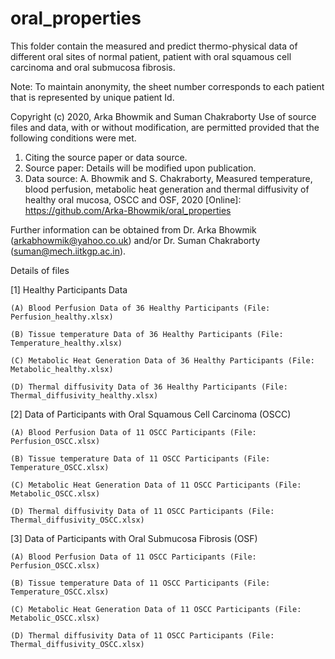 # oral_properties
This folder contain the measured and predict thermo-physical data of different oral sites of normal patient, patient with oral squamous cell carcinoma and oral submucosa fibrosis.

Note: To maintain anonymity, the sheet number corresponds to each patient that is represented by unique patient Id.

Copyright (c) 2020, Arka Bhowmik and Suman Chakraborty
Use of source files and data, with or without modification, are permitted provided that the following conditions were met.
1. Citing the source paper or data source.
2. Source paper: Details will be modified upon publication.
3. Data source: A. Bhowmik and S. Chakraborty, Measured temperature, blood perfusion, metabolic heat generation and thermal diffusivity of healthy oral mucosa, OSCC and OSF, 2020 [Online]: https://github.com/Arka-Bhowmik/oral_properties

Further information can be obtained from Dr. Arka Bhowmik (arkabhowmik@yahoo.co.uk) and/or Dr. Suman Chakraborty (suman@mech.iitkgp.ac.in).


Details of files

[1] Healthy Participants Data

    (A) Blood Perfusion Data of 36 Healthy Participants (File: Perfusion_healthy.xlsx)

    (B) Tissue temperature Data of 36 Healthy Participants (File: Temperature_healthy.xlsx)

    (C) Metabolic Heat Generation Data of 36 Healthy Participants (File: Metabolic_healthy.xlsx)

    (D) Thermal diffusivity Data of 36 Healthy Participants (File: Thermal_diffusivity_healthy.xlsx)

[2] Data of Participants with Oral Squamous Cell Carcinoma (OSCC)

    (A) Blood Perfusion Data of 11 OSCC Participants (File: Perfusion_OSCC.xlsx)

    (B) Tissue temperature Data of 11 OSCC Participants (File: Temperature_OSCC.xlsx)

    (C) Metabolic Heat Generation Data of 11 OSCC Participants (File: Metabolic_OSCC.xlsx)

    (D) Thermal diffusivity Data of 11 OSCC Participants (File: Thermal_diffusivity_OSCC.xlsx)
    
[3] Data of Participants with Oral Submucosa Fibrosis (OSF)

    (A) Blood Perfusion Data of 11 OSCC Participants (File: Perfusion_OSCC.xlsx)

    (B) Tissue temperature Data of 11 OSCC Participants (File: Temperature_OSCC.xlsx)

    (C) Metabolic Heat Generation Data of 11 OSCC Participants (File: Metabolic_OSCC.xlsx)

    (D) Thermal diffusivity Data of 11 OSCC Participants (File: Thermal_diffusivity_OSCC.xlsx)
